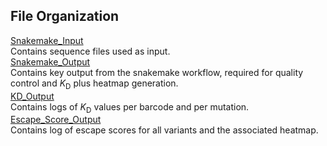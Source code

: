 ## File Organization

[Snakemake_Input](https://github.com/Ortlund-Laboratory/DMS_IgG1Fc/tree/main/Deposited_Data/Titration_Data/Fc%CE%B3R2b/Snakemake_Input)<br>
Contains sequence files used as input.<br>
[Snakemake_Output](https://github.com/Ortlund-Laboratory/DMS_IgG1Fc/tree/main/Deposited_Data/Titration_Data/Fc%CE%B3R2b/Snakemake_Output)<br>
Contains key output from the snakemake workflow, required for quality control and *K*<sub>D</sub> plus heatmap generation.<br>
[KD_Output](https://github.com/Ortlund-Laboratory/DMS_IgG1Fc/tree/main/Deposited_Data/Titration_Data/Fc%CE%B3R2b/KD_Output)<br>
Contains logs of *K*<sub>D</sub> values per barcode and per mutation.<br>
[Escape_Score_Output](https://github.com/Ortlund-Laboratory/DMS_IgG1Fc/tree/main/Deposited_Data/Enrichment_Escape_Data/Fc%CE%B3R2b/Escape_Score_Output)<br>
Contains log of escape scores for all variants and the associated heatmap.<br>
